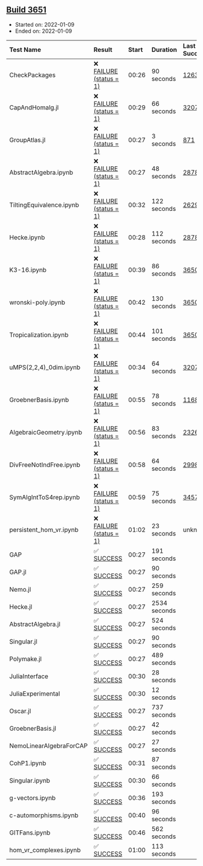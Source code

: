 ## [Build 3651](https://oscarci.mathematik.uni-kl.de/job/oscar-stable/3651/)

* Started on: 2022-01-09
* Ended on: 2022-01-09

| Test Name    | Result | Start | Duration | Last Success | First Failure |
|:-------------|:-------|:------|:---------|:-------------|:--------------|
| CheckPackages | ❌ [FAILURE (status = 1)](https://oscarci.mathematik.uni-kl.de/job/oscar-stable/3651/artifact/logs/build-3651/CheckPackages.log) | 00:26 | 90 seconds | [1263](https://oscarci.mathematik.uni-kl.de/job/oscar-stable/1263/) | [1264](https://oscarci.mathematik.uni-kl.de/job/oscar-stable/1264/) |
| CapAndHomalg.jl | ❌ [FAILURE (status = 1)](https://oscarci.mathematik.uni-kl.de/job/oscar-stable/3651/artifact/logs/build-3651/CapAndHomalg.jl.log) | 00:29 | 66 seconds | [3207](https://oscarci.mathematik.uni-kl.de/job/oscar-stable/3207/) | [3208](https://oscarci.mathematik.uni-kl.de/job/oscar-stable/3208/) |
| GroupAtlas.jl | ❌ [FAILURE (status = 1)](https://oscarci.mathematik.uni-kl.de/job/oscar-stable/3651/artifact/logs/build-3651/GroupAtlas.jl.log) | 00:27 | 3 seconds | [871](https://oscarci.mathematik.uni-kl.de/job/oscar-stable/871/) | [872](https://oscarci.mathematik.uni-kl.de/job/oscar-stable/872/) |
| AbstractAlgebra.ipynb | ❌ [FAILURE (status = 1)](https://oscarci.mathematik.uni-kl.de/job/oscar-stable/3651/artifact/logs/build-3651/AbstractAlgebra.ipynb.log) | 00:27 | 48 seconds | [2878](https://oscarci.mathematik.uni-kl.de/job/oscar-stable/2878/) | [2879](https://oscarci.mathematik.uni-kl.de/job/oscar-stable/2879/) |
| TiltingEquivalence.ipynb | ❌ [FAILURE (status = 1)](https://oscarci.mathematik.uni-kl.de/job/oscar-stable/3651/artifact/logs/build-3651/TiltingEquivalence.ipynb.log) | 00:32 | 122 seconds | [2629](https://oscarci.mathematik.uni-kl.de/job/oscar-stable/2629/) | [2630](https://oscarci.mathematik.uni-kl.de/job/oscar-stable/2630/) |
| Hecke.ipynb | ❌ [FAILURE (status = 1)](https://oscarci.mathematik.uni-kl.de/job/oscar-stable/3651/artifact/logs/build-3651/Hecke.ipynb.log) | 00:28 | 112 seconds | [2878](https://oscarci.mathematik.uni-kl.de/job/oscar-stable/2878/) | [2879](https://oscarci.mathematik.uni-kl.de/job/oscar-stable/2879/) |
| K3-16.ipynb | ❌ [FAILURE (status = 1)](https://oscarci.mathematik.uni-kl.de/job/oscar-stable/3651/artifact/logs/build-3651/K3-16.ipynb.log) | 00:39 | 86 seconds | [3650](https://oscarci.mathematik.uni-kl.de/job/oscar-stable/3650/) | [3651](https://oscarci.mathematik.uni-kl.de/job/oscar-stable/3651/) |
| wronski-poly.ipynb | ❌ [FAILURE (status = 1)](https://oscarci.mathematik.uni-kl.de/job/oscar-stable/3651/artifact/logs/build-3651/wronski-poly.ipynb.log) | 00:42 | 130 seconds | [3650](https://oscarci.mathematik.uni-kl.de/job/oscar-stable/3650/) | [3651](https://oscarci.mathematik.uni-kl.de/job/oscar-stable/3651/) |
| Tropicalization.ipynb | ❌ [FAILURE (status = 1)](https://oscarci.mathematik.uni-kl.de/job/oscar-stable/3651/artifact/logs/build-3651/Tropicalization.ipynb.log) | 00:44 | 101 seconds | [3650](https://oscarci.mathematik.uni-kl.de/job/oscar-stable/3650/) | [3651](https://oscarci.mathematik.uni-kl.de/job/oscar-stable/3651/) |
| uMPS(2,2,4)_0dim.ipynb | ❌ [FAILURE (status = 1)](https://oscarci.mathematik.uni-kl.de/job/oscar-stable/3651/artifact/logs/build-3651/uMPS-2-2-4-_0dim.ipynb.log) | 00:34 | 64 seconds | [3207](https://oscarci.mathematik.uni-kl.de/job/oscar-stable/3207/) | [3208](https://oscarci.mathematik.uni-kl.de/job/oscar-stable/3208/) |
| GroebnerBasis.ipynb | ❌ [FAILURE (status = 1)](https://oscarci.mathematik.uni-kl.de/job/oscar-stable/3651/artifact/logs/build-3651/GroebnerBasis.ipynb.log) | 00:55 | 78 seconds | [1168](https://oscarci.mathematik.uni-kl.de/job/oscar-stable/1168/) | [1169](https://oscarci.mathematik.uni-kl.de/job/oscar-stable/1169/) |
| AlgebraicGeometry.ipynb | ❌ [FAILURE (status = 1)](https://oscarci.mathematik.uni-kl.de/job/oscar-stable/3651/artifact/logs/build-3651/AlgebraicGeometry.ipynb.log) | 00:56 | 83 seconds | [2326](https://oscarci.mathematik.uni-kl.de/job/oscar-stable/2326/) | [2327](https://oscarci.mathematik.uni-kl.de/job/oscar-stable/2327/) |
| DivFreeNotIndFree.ipynb | ❌ [FAILURE (status = 1)](https://oscarci.mathematik.uni-kl.de/job/oscar-stable/3651/artifact/logs/build-3651/DivFreeNotIndFree.ipynb.log) | 00:58 | 64 seconds | [2998](https://oscarci.mathematik.uni-kl.de/job/oscar-stable/2998/) | [2999](https://oscarci.mathematik.uni-kl.de/job/oscar-stable/2999/) |
| SymAlgIntToS4rep.ipynb | ❌ [FAILURE (status = 1)](https://oscarci.mathematik.uni-kl.de/job/oscar-stable/3651/artifact/logs/build-3651/SymAlgIntToS4rep.ipynb.log) | 00:59 | 75 seconds | [3457](https://oscarci.mathematik.uni-kl.de/job/oscar-stable/3457/) | [3458](https://oscarci.mathematik.uni-kl.de/job/oscar-stable/3458/) |
| persistent_hom_vr.ipynb | ❌ [FAILURE (status = 1)](https://oscarci.mathematik.uni-kl.de/job/oscar-stable/3651/artifact/logs/build-3651/persistent_hom_vr.ipynb.log) | 01:02 | 23 seconds | unknown | unknown |
| GAP | ✅ [SUCCESS](https://oscarci.mathematik.uni-kl.de/job/oscar-stable/3651/artifact/logs/build-3651/GAP.log) | 00:27 | 191 seconds |  |  |
| GAP.jl | ✅ [SUCCESS](https://oscarci.mathematik.uni-kl.de/job/oscar-stable/3651/artifact/logs/build-3651/GAP.jl.log) | 00:27 | 90 seconds |  |  |
| Nemo.jl | ✅ [SUCCESS](https://oscarci.mathematik.uni-kl.de/job/oscar-stable/3651/artifact/logs/build-3651/Nemo.jl.log) | 00:27 | 259 seconds |  |  |
| Hecke.jl | ✅ [SUCCESS](https://oscarci.mathematik.uni-kl.de/job/oscar-stable/3651/artifact/logs/build-3651/Hecke.jl.log) | 00:27 | 2534 seconds |  |  |
| AbstractAlgebra.jl | ✅ [SUCCESS](https://oscarci.mathematik.uni-kl.de/job/oscar-stable/3651/artifact/logs/build-3651/AbstractAlgebra.jl.log) | 00:27 | 524 seconds |  |  |
| Singular.jl | ✅ [SUCCESS](https://oscarci.mathematik.uni-kl.de/job/oscar-stable/3651/artifact/logs/build-3651/Singular.jl.log) | 00:27 | 90 seconds |  |  |
| Polymake.jl | ✅ [SUCCESS](https://oscarci.mathematik.uni-kl.de/job/oscar-stable/3651/artifact/logs/build-3651/Polymake.jl.log) | 00:27 | 489 seconds |  |  |
| JuliaInterface | ✅ [SUCCESS](https://oscarci.mathematik.uni-kl.de/job/oscar-stable/3651/artifact/logs/build-3651/JuliaInterface.log) | 00:30 | 28 seconds |  |  |
| JuliaExperimental | ✅ [SUCCESS](https://oscarci.mathematik.uni-kl.de/job/oscar-stable/3651/artifact/logs/build-3651/JuliaExperimental.log) | 00:30 | 12 seconds |  |  |
| Oscar.jl | ✅ [SUCCESS](https://oscarci.mathematik.uni-kl.de/job/oscar-stable/3651/artifact/logs/build-3651/Oscar.jl.log) | 00:27 | 737 seconds |  |  |
| GroebnerBasis.jl | ✅ [SUCCESS](https://oscarci.mathematik.uni-kl.de/job/oscar-stable/3651/artifact/logs/build-3651/GroebnerBasis.jl.log) | 00:27 | 42 seconds |  |  |
| NemoLinearAlgebraForCAP | ✅ [SUCCESS](https://oscarci.mathematik.uni-kl.de/job/oscar-stable/3651/artifact/logs/build-3651/NemoLinearAlgebraForCAP.log) | 00:27 | 27 seconds |  |  |
| CohP1.ipynb | ✅ [SUCCESS](https://oscarci.mathematik.uni-kl.de/job/oscar-stable/3651/artifact/logs/build-3651/CohP1.ipynb.log) | 00:31 | 87 seconds |  |  |
| Singular.ipynb | ✅ [SUCCESS](https://oscarci.mathematik.uni-kl.de/job/oscar-stable/3651/artifact/logs/build-3651/Singular.ipynb.log) | 00:30 | 66 seconds |  |  |
| g-vectors.ipynb | ✅ [SUCCESS](https://oscarci.mathematik.uni-kl.de/job/oscar-stable/3651/artifact/logs/build-3651/g-vectors.ipynb.log) | 00:36 | 193 seconds |  |  |
| c-automorphisms.ipynb | ✅ [SUCCESS](https://oscarci.mathematik.uni-kl.de/job/oscar-stable/3651/artifact/logs/build-3651/c-automorphisms.ipynb.log) | 00:40 | 96 seconds |  |  |
| GITFans.ipynb | ✅ [SUCCESS](https://oscarci.mathematik.uni-kl.de/job/oscar-stable/3651/artifact/logs/build-3651/GITFans.ipynb.log) | 00:46 | 562 seconds |  |  |
| hom_vr_complexes.ipynb | ✅ [SUCCESS](https://oscarci.mathematik.uni-kl.de/job/oscar-stable/3651/artifact/logs/build-3651/hom_vr_complexes.ipynb.log) | 01:00 | 113 seconds |  |  |
